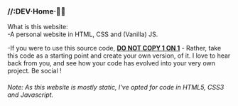 <h3><b>//:DEV·Home·</b>👨‍💻</h3>

What is this website:</br>
-A personal website in HTML, CSS and (Vanilla) JS.

-If you were to use this source code, <ins><strong>DO NOT COPY 1 ON 1</strong></ins> - Rather, take this code as a starting point and create your own version, of it. I love to hear back from you, and see how your code has evolved into your very own project. Be social !

<p>
<h6>Note: As this website is mostly static, I've opted for code in HTML5, CSS3 and Javascript.</h6>
</p>
